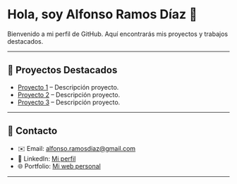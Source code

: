 # Hola, soy Alfonso Ramos Díaz 👋

Bienvenido a mi perfil de GitHub. Aquí encontrarás mis proyectos y trabajos destacados.

---

## 🔹 Proyectos Destacados

- [Proyecto 1](https://github.com/alfonso-ramos-diaz/proyecto-1) – Descripción proyecto.
- [Proyecto 2](https://github.com/alfonso-ramos-diaz/proyecto-2) – Descripción proyecto.
- [Proyecto 3](https://github.com/alfonso-ramos-diaz/proyecto-3) – Descripción proyecto.

---

## 🔹 Contacto

- ✉️ Email: alfonso.ramosdiaz@gmail.com  
- 💼 LinkedIn: [Mi perfil](https://www.linkedin.com/in/alfonso-ramos-d%C3%ADaz-2256b5286/z)  
- 🌐 Portfolio: [Mi web personal](https://alfonso-ramos-diaz.github.io)

---

